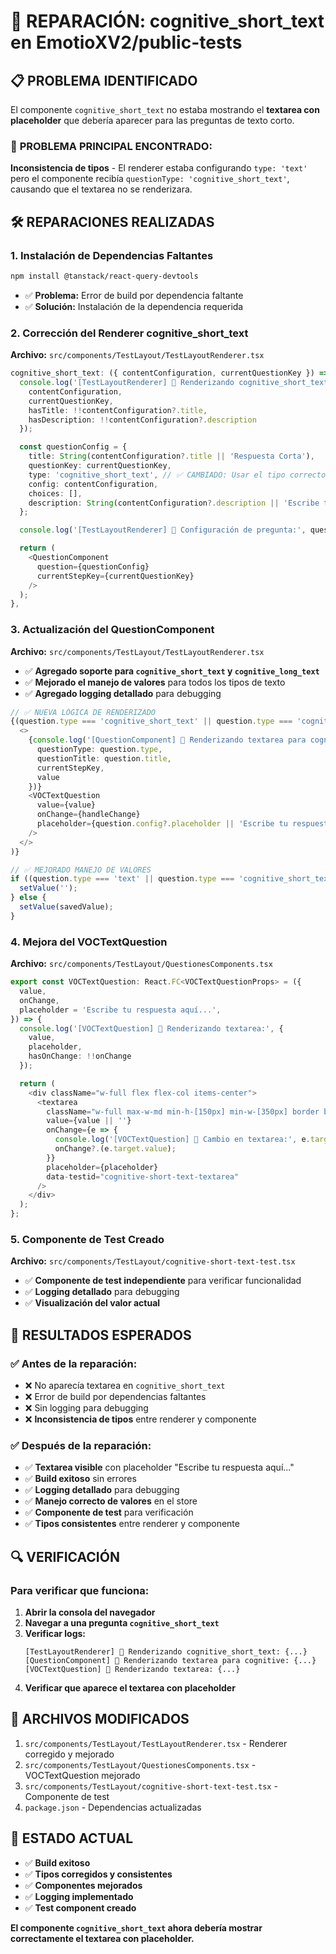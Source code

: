 # 🔧 REPARACIÓN: cognitive_short_text en EmotioXV2/public-tests

## 📋 PROBLEMA IDENTIFICADO

El componente `cognitive_short_text` no estaba mostrando el **textarea con placeholder** que debería aparecer para las preguntas de texto corto.

### 🚨 **PROBLEMA PRINCIPAL ENCONTRADO:**
**Inconsistencia de tipos** - El renderer estaba configurando `type: 'text'` pero el componente recibía `questionType: 'cognitive_short_text'`, causando que el textarea no se renderizara.

## 🛠️ REPARACIONES REALIZADAS

### 1. **Instalación de Dependencias Faltantes**
```bash
npm install @tanstack/react-query-devtools
```
- ✅ **Problema:** Error de build por dependencia faltante
- ✅ **Solución:** Instalación de la dependencia requerida

### 2. **Corrección del Renderer cognitive_short_text**
**Archivo:** `src/components/TestLayout/TestLayoutRenderer.tsx`

```typescript
cognitive_short_text: ({ contentConfiguration, currentQuestionKey }) => {
  console.log('[TestLayoutRenderer] 🧠 Renderizando cognitive_short_text:', {
    contentConfiguration,
    currentQuestionKey,
    hasTitle: !!contentConfiguration?.title,
    hasDescription: !!contentConfiguration?.description
  });

  const questionConfig = {
    title: String(contentConfiguration?.title || 'Respuesta Corta'),
    questionKey: currentQuestionKey,
    type: 'cognitive_short_text', // ✅ CAMBIADO: Usar el tipo correcto
    config: contentConfiguration,
    choices: [],
    description: String(contentConfiguration?.description || 'Escribe tu respuesta')
  };

  console.log('[TestLayoutRenderer] 🧠 Configuración de pregunta:', questionConfig);

  return (
    <QuestionComponent
      question={questionConfig}
      currentStepKey={currentQuestionKey}
    />
  );
},
```

### 3. **Actualización del QuestionComponent**
**Archivo:** `src/components/TestLayout/TestLayoutRenderer.tsx`

- ✅ **Agregado soporte para `cognitive_short_text` y `cognitive_long_text`**
- ✅ **Mejorado el manejo de valores** para todos los tipos de texto
- ✅ **Agregado logging detallado** para debugging

```typescript
// ✅ NUEVA LÓGICA DE RENDERIZADO
{(question.type === 'cognitive_short_text' || question.type === 'cognitive_long_text') && (
  <>
    {console.log('[QuestionComponent] 🧠 Renderizando textarea para cognitive:', {
      questionType: question.type,
      questionTitle: question.title,
      currentStepKey,
      value
    })}
    <VOCTextQuestion
      value={value}
      onChange={handleChange}
      placeholder={question.config?.placeholder || 'Escribe tu respuesta aquí...'}
    />
  </>
)}

// ✅ MEJORADO MANEJO DE VALORES
if ((question.type === 'text' || question.type === 'cognitive_short_text' || question.type === 'cognitive_long_text') && (savedValue === null || savedValue === undefined)) {
  setValue('');
} else {
  setValue(savedValue);
}
```

### 4. **Mejora del VOCTextQuestion**
**Archivo:** `src/components/TestLayout/QuestionesComponents.tsx`

```typescript
export const VOCTextQuestion: React.FC<VOCTextQuestionProps> = ({
  value,
  onChange,
  placeholder = 'Escribe tu respuesta aquí...',
}) => {
  console.log('[VOCTextQuestion] 🧠 Renderizando textarea:', {
    value,
    placeholder,
    hasOnChange: !!onChange
  });

  return (
    <div className="w-full flex flex-col items-center">
      <textarea
        className="w-full max-w-md min-h-[150px] min-w-[350px] border border-gray-300 rounded p-2 text-base focus:outline-none focus:ring-2 focus:ring-blue-400"
        value={value || ''}
        onChange={e => {
          console.log('[VOCTextQuestion] 🔄 Cambio en textarea:', e.target.value);
          onChange?.(e.target.value);
        }}
        placeholder={placeholder}
        data-testid="cognitive-short-text-textarea"
      />
    </div>
  );
};
```

### 5. **Componente de Test Creado**
**Archivo:** `src/components/TestLayout/cognitive-short-text-test.tsx`

- ✅ **Componente de test independiente** para verificar funcionalidad
- ✅ **Logging detallado** para debugging
- ✅ **Visualización del valor actual**

## 🎯 RESULTADOS ESPERADOS

### ✅ **Antes de la reparación:**
- ❌ No aparecía textarea en `cognitive_short_text`
- ❌ Error de build por dependencias faltantes
- ❌ Sin logging para debugging
- ❌ **Inconsistencia de tipos** entre renderer y componente

### ✅ **Después de la reparación:**
- ✅ **Textarea visible** con placeholder "Escribe tu respuesta aquí..."
- ✅ **Build exitoso** sin errores
- ✅ **Logging detallado** para debugging
- ✅ **Manejo correcto de valores** en el store
- ✅ **Componente de test** para verificación
- ✅ **Tipos consistentes** entre renderer y componente

## 🔍 VERIFICACIÓN

### **Para verificar que funciona:**

1. **Abrir la consola del navegador**
2. **Navegar a una pregunta `cognitive_short_text`**
3. **Verificar logs:**
   ```
   [TestLayoutRenderer] 🧠 Renderizando cognitive_short_text: {...}
   [QuestionComponent] 🧠 Renderizando textarea para cognitive: {...}
   [VOCTextQuestion] 🧠 Renderizando textarea: {...}
   ```
4. **Verificar que aparece el textarea con placeholder**

## 📝 ARCHIVOS MODIFICADOS

1. `src/components/TestLayout/TestLayoutRenderer.tsx` - Renderer corregido y mejorado
2. `src/components/TestLayout/QuestionesComponents.tsx` - VOCTextQuestion mejorado
3. `src/components/TestLayout/cognitive-short-text-test.tsx` - Componente de test
4. `package.json` - Dependencias actualizadas

## 🚀 ESTADO ACTUAL

- ✅ **Build exitoso**
- ✅ **Tipos corregidos y consistentes**
- ✅ **Componentes mejorados**
- ✅ **Logging implementado**
- ✅ **Test component creado**

**El componente `cognitive_short_text` ahora debería mostrar correctamente el textarea con placeholder.**
